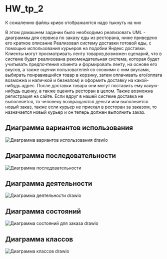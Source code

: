 # HW_tp_2
К сожалению файлы криво отображаются надо тыкнуть на них

В этом домашнем задании было необходимо реализовать UML - диаграммы для сервиса по заказу еды из ресторана, ниже приведено его краткое описание
Реализовал систему доставки готовой еды, с помощью использования курьеров на подобии Яндекс доставки. Клиенты могут просматривать ленту товаров,возможен сценарий, что в системе будет реализована рекомендательная система, которая будет учитывать предпочтения клиента и формировать ленту, на основе его вкусов, а также оценки пользователей со схожими с ним вкусами, выбирать понравившийся товар в корзину, затем оплачивать его(оплата возможна и наличкой и безналом) и оформить доставку на какой-нибудь адрес. После доставки товара они могут поставить ему какую-нибудь оценку, а также оценить ресторан в целом. Также возможна регистрация на сайте. Если вдруг в нашей системе доставка не выполняется, то человеку возвращаются деньги или выполняется новый заказ, также если курьер не приехал в ресторан за заказом, то назначается новый курьер и он теперь должен выполнить заказ.
## Диаграмма вариантов использования
![Диаграмма вариантов использования  drawio](https://github.com/Haslan2806/HW_tp_2/assets/101192273/9ed20762-0155-4624-9c4e-9318b55586be)
## Диаграмма последовательности
![Диаграмма последовательности](https://github.com/Haslan2806/HW_tp_2/assets/101192273/480e4fd3-d7f9-40eb-9930-0f6b94dc1439)
## Диаграмма деятельности
![Диаграмма деятельности drawio](https://github.com/Haslan2806/HW_tp_2/assets/101192273/54234770-83ff-4555-9eb9-8fd2a0809f0c)
## Диаграмма состояний
![Диаграмма состояний для заказа drawio](https://github.com/Haslan2806/HW_tp_2/assets/101192273/42598eea-f0a5-474e-8844-fabbee57ca45)
## Диаграмма классов
![Диаграмма классов drawio](https://github.com/Haslan2806/HW_tp_2/assets/101192273/f2fdfd57-5d66-403f-bfac-5431bae2df6f)
